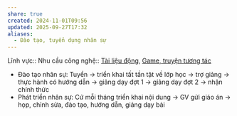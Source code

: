 ```yaml
---
share: true
created: 2024-11-01T09:56
updated: 2025-09-27T17:32
aliases:
  - Đào tạo, tuyển dụng nhân sự
---
```

Lĩnh vực:: 
Nhu cầu công nghệ:: [Tài liệu động](../../Nhu%20c%E1%BA%A7u%20c%C3%B4ng%20ngh%E1%BB%87/Vi%E1%BA%BFt%20v%C3%A0%20qu%E1%BA%A3n%20l%C3%BD%20n%E1%BB%99i%20dung,%20ghi%20ch%C3%BA,%20t%C3%A0i%20li%E1%BB%87u/T%C3%A0i%20li%E1%BB%87u%20%C4%91%E1%BB%99ng.md), [Game, truyện tương tác](../../Nhu%20c%E1%BA%A7u%20c%C3%B4ng%20ngh%E1%BB%87/Minh%20h%E1%BB%8Da,%20s%C6%A1%20%C4%91%E1%BB%93%20h%C3%B3a,%20th%E1%BB%8B%20gi%C3%A1c%20h%C3%B3a,%20t%C6%B0%C6%A1ng%20t%C3%A1c%20h%C3%B3a%20th%C3%B4ng%20tin/Game,%20truy%E1%BB%87n%20t%C6%B0%C6%A1ng%20t%C3%A1c.md)


- Đào tạo nhân sự: Tuyển → triển khai tất tần tật về lớp học → trợ giảng → thực hành có hướng dẫn → giảng dạy đợt 1 →  giảng dạy đợt 2 → nhận chính thức
- Phát triển nhân sự: Cứ mỗi tháng triển khai nội dung → GV gửi giáo án → họp, chỉnh sửa, đào tạo, hướng dẫn, giảng dạy bài